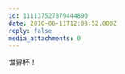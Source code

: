 ```yaml
---
id: 111137527879444890
date: 2010-06-11T12:08:52.000Z
reply: false
media_attachments: 0
---
```


世界杯！

